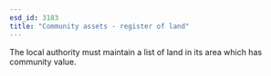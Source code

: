 ```yaml
---
esd_id: 3183
title: "Community assets - register of land"
---
```


The local authority must maintain a list of land in its area which has community value.

